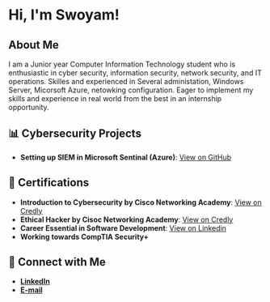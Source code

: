 <h1>Hi, I'm Swoyam!</h1>
<h2>About Me</h2>
<p>I am a Junior year Computer Information Technology student who is enthusiastic in cyber security, information security, network security, and IT operations. Skilles and experienced in Several administation, Windows Server, Micorsoft Azure, netowking configuration. Eager to implement my skills and experience in real world from the best in an internship opportunity.</p>

<h2>📊 Cybersecurity Projects</h2>
<ul>
  <li><b>Setting up SIEM in Microsoft Sentinal (Azure)</b>: <a href="https://github.com/Swoyam21/Sentinel_Lab-HoneyPot">View on GitHub</a></li>
</ul>



<h2>🏅 Certifications</h2>
<ul>
  <li><b>Introduction to Cybersecurity by Cisco Networking Academy</b>: <a href="https://www.credly.com/badges/ca0a84fc-8b8e-4731-8fdf-28b6bae33c01">View on Credly</a></li>
  <li><b>Ethical Hacker by Cisoc Networking Academy</b>: <a href="https://www.credly.com/badges/f22014a6-8b89-4e8f-9fb1-89fd90335989">View on Credly</a></li>
  <li><b>Career Essential in Software Development</b>: <a href="https://www.linkedin.com/learning/certificates/5132e3eab190c971a6f9c7f3770053c63fe6a712943bdb232296fc10f3092e28">View on Linkedin</a></li>
  <li><b>Working towards CompTIA Security+<b></li>
</ul>

<h2>🤝 Connect with Me</h2>
<ul>
  <li><a href="https://www.linkedin.com/in/swoyam-bista/">LinkedIn</a></li>
  <li><a href="mailto:swoyam.bista4321@gmail.com">E-mail</a></li>
</ul>
